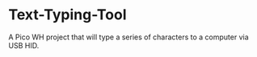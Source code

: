 # Text-Typing-Tool
A Pico WH project that will type a series of characters to a computer via USB HID.
